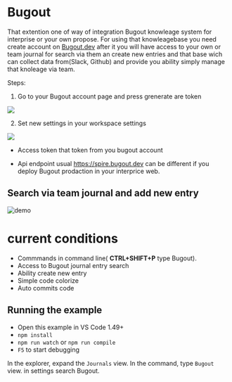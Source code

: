 # Bugout

That extention one of way of integration Bugout knowleage system for interprise or your own propose. For using that knowleagebase you need create account on [Bugout.dev](https://bugout.dev) after it you will have access to your own or team journal for search via them an create new entries and that base wich can collect data from(Slack, Github) and provide you ability simply manage that knoleage via team.

Steps:

1) Go to your Bugout account page and press grenerate are token

<img src=https://i.imgur.com/knRtRyN.png>

2) Set new settings in your workspace settings

<img src=https://i.imgur.com/D7WyRit.png>


- Access token that token from you bugout account

- Api endpoint usual https://spire.bugout.dev can be different if you deploy Bugout prodaction in your interprice web.

## Search via team journal and add new entry

![demo](demo.gif)


# current conditions

- Commmands in command line( **CTRL+SHIFT+P** type Bugout).
- Access to Bugout journal entry search
- Ability create new entry
- Simple code colorize
- Auto commits code

## Running the example

- Open this example in VS Code 1.49+
- `npm install`
- `npm run watch` or `npm run compile`
- `F5` to start debugging

In the explorer, expand the `Journals` view.
In the command, type `Bugout` view.
in settings search Bugout.